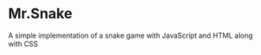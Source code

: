 Mr.Snake
===

A simple implementation of a snake game with JavaScript and HTML along with CSS

[screenshot]: https://github.com/rudkovsky/MrSnake/blob/master/screenshot.PNG "MrSnake"
